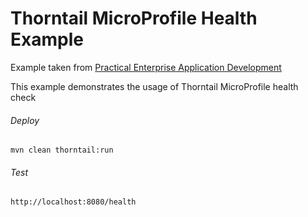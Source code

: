 Thorntail MicroProfile Health Example
=====================================
Example taken from [Practical Enterprise Application Development](http://www.itbuzzpress.com/ebooks/java-ee-7-development-on-wildfly.html)

This example demonstrates the usage of Thorntail MicroProfile health check

###### Deploy
```shell
mvn clean thorntail:run
```
###### Test
```shell
http://localhost:8080/health
```
